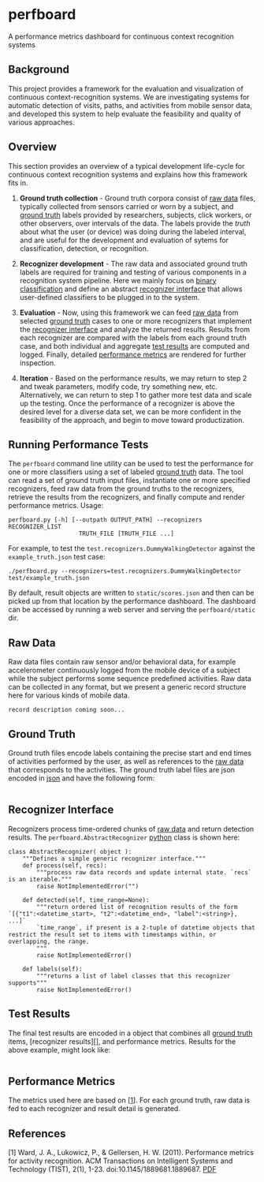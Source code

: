 # perfboard
A performance metrics dashboard for continuous context recognition systems

<link rel="stylesheet" type="text/css" href="markdown.css"></link>
<script src="http://code.jquery.com/jquery.min.js"></script>
<script src="http://d3js.org/d3.v2.js"></script>
<script src="util.js" type="text/javascript"></script>
<!-- To generate the html from this markdown file: perl ~/Markdown.pl --html4tags README.md > static/README.html -->

## Background
This project provides a framework for the evaluation and visualization of continuous context-recognition systems. We are investigating systems for automatic detection of visits, paths, and activities from mobile sensor data, and developed this system to help evaluate the feasibility and quality of various approaches.

## Overview
This section provides an overview of a typical development life-cycle for continuous context recognition systems and explains how this framework fits in.

1. **Ground truth collection** - Ground truth corpora consist of [raw data][] files, typically collected from sensors carried or worn by a subject, and [ground truth][] labels provided by researchers, subjects, click workers, or other observers, over intervals of the data. The labels provide the *truth* about what the user (or device) was doing during the labeled interval, and are useful for the development and evaluation of sytems for classification, detection, or recognition.

2. **Recognizer development** - The raw data and associated ground truth labels are required for training and testing of various components in a recognition system pipeline. Here we mainly focus on [binary classification](http://en.wikipedia.org/wiki/Binary_classification) and define an abstract [recognizer interface][] that allows user-defined classifiers to be plugged in to the system.

3. **Evaluation** - Now, using this framework we can feed [raw data][] from selected [ground truth][] cases to one or more recognizers that implement the [recognizer interface][] and analyze the returned results. Results from each recognizer are compared with the labels from each ground truth case, and both individual and aggregate [test results][] are computed and logged. Finally, detailed [performance metrics](#metrics) are rendered for further inspection. 

4. **Iteration** - Based on the performance results, we may return to step 2 and tweak parameters, modify code, try something new, etc. Alternatively, we can return to step 1 to gather more test data and scale up the testing. Once the performance of a recognizer is above the desired level for a diverse data set, we can be more confident in the feasibility of the approach, and begin to move toward productization.

## Running Performance Tests
The `perfboard` command line utility can be used to test the performance for one or more classifiers using a set of labeled [ground truth][] data. The tool can read a set of ground truth input files, instantiate one or more specified recognizers, feed raw data from the ground truths to the recognizers, retrieve the results from the recognizers, and finally compute and render performance metrics. Usage:

    perfboard.py [-h] [--outpath OUTPUT_PATH] --recognizers RECOGNIZER_LIST
	                    TRUTH_FILE [TRUTH_FILE ...]

For example, to test the `test.recognizers.DummyWalkingDetector` against the `example_truth.json` test case:

    ./perfboard.py --recognizers=test.recognizers.DummyWalkingDetector test/example_truth.json

By default, result objects are written to `static/scores.json` and then can be picked up from that location by the performance dashboard. The dashboard can be accessed by running a web server and serving the `perfboard/static` dir.


<a id="raw_data"></a>
## Raw Data
Raw data files contain raw sensor and/or behavioral data, for example accelerometer continuously logged from the mobile device of a subject while the subject performs some sequence predefined activities. Raw data can be collected in any format, but we present a generic record structure here for various kinds of mobile data.

    record description coming soon...

<a id="ground_truth"></a>
## Ground Truth
Ground truth files encode labels containing the precise start and end times of activities performed by the user, as well as references to the [raw data][] that corresponds to the activities. The ground truth label files are json encoded in [json][] and have the following form:

<pre><code class="jsontxt" id="truth_example"></code></pre>
<script>d3.json("example_truth.json", function(json) {$("#truth_example").html(syntaxHighlight(json));});</script>

<a id="recognizer_interface"></a>
## Recognizer Interface
Recognizers process time-ordered chunks of [raw data][] and return detection results. The `perfboard.AbstractRecognizer` [python][] class is shown here: 

	class AbstractRecognizer( object ):
		"""Defines a simple generic recognizer interface."""
		def process(self, recs):
			"""process raw data records and update internal state. `recs` is an iterable."""
			raise NotImplementedError("")

		def detected(self, time_range=None):
			"""return ordered list of recognition results of the form `[{"t1":<datetime_start>, "t2":<datetime_end>, "label":<string>}, ...]`
			`time_range`, if present is a 2-tuple of datetime objects that restrict the result set to items with timestamps within, or overlapping, the range.
			"""
			raise NotImplementedError()

		def labels(self):
			"""returns a list of label classes that this recognizer supports"""
			raise NotImplementedError()


<a id="test_results"></a>
## Test Results
The final test results are encoded in a object that combines all [ground truth][] items, [recognizer results][], and performance metrics. Results for the above example, might look like:

<pre><code class="jsontxt" id="scores_example"></code></pre>
<script>d3.json("example_scores.json", function(json) {$("#scores_example").html(syntaxHighlight(json));});</script>

<a name="metrics"></a>
## Performance Metrics
The metrics used here are based on <span class="bibref">[[1](#ref1)]</span>. For each ground truth, raw data is fed to each recognizer and result detail is generated.

[raw data]: #raw_data 
[ground truth]: #ground_truth
[recognizer interface]: #recognizer_interface
[test results]: #test_results
[json]: http://www.json.org/
[python]: http://python.org

## References
<a name="ref1"></a>
<span class="bibref">[1]</span> Ward, J. A., Lukowicz, P., & Gellersen, H. W. (2011). Performance metrics for activity recognition. ACM Transactions on Intelligent Systems and Technology (TIST), 2(1), 1-23. doi:10.1145/1889681.1889687. [PDF](http://gtubicomp.pbworks.com/w/file/fetch/48480476/Ward2011-Performance%20metrics%20for%20activity%20recognition.pdf)

